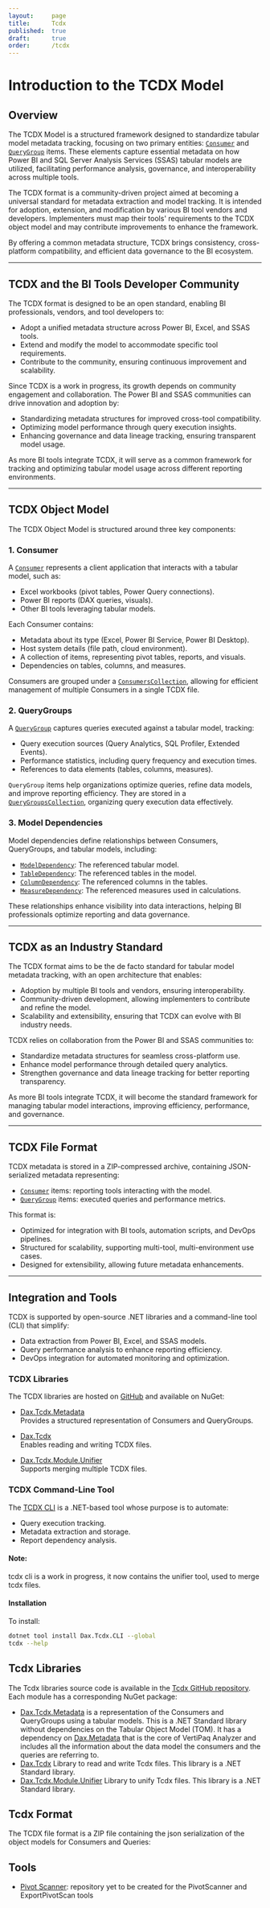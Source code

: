 ```yaml
---
layout:     page
title:      Tcdx
published:  true
draft:      true
order:      /tcdx
---
```


# Introduction to the TCDX Model

## Overview
The TCDX Model is a structured framework designed to standardize tabular model metadata tracking, focusing on two primary entities: [`Consumer`](./Tcdx-object-model/Consumer.md) and [`QueryGroup`](./Tcdx-object-model/QueryGroup.md) items. These elements capture essential metadata on how Power BI and SQL Server Analysis Services (SSAS) tabular models are utilized, facilitating performance analysis, governance, and interoperability across multiple tools.

The TCDX format is a community-driven project aimed at becoming a universal standard for metadata extraction and model tracking. It is intended for adoption, extension, and modification by various BI tool vendors and developers. Implementers must map their tools' requirements to the TCDX object model and may contribute improvements to enhance the framework.

By offering a common metadata structure, TCDX brings consistency, cross-platform compatibility, and efficient data governance to the BI ecosystem.

---

## TCDX and the BI Tools Developer Community
The TCDX format is designed to be an open standard, enabling BI professionals, vendors, and tool developers to:
- Adopt a unified metadata structure across Power BI, Excel, and SSAS tools.
- Extend and modify the model to accommodate specific tool requirements.
- Contribute to the community, ensuring continuous improvement and scalability.

Since TCDX is a work in progress, its growth depends on community engagement and collaboration. The Power BI and SSAS communities can drive innovation and adoption by:
- Standardizing metadata structures for improved cross-tool compatibility.
- Optimizing model performance through query execution insights.
- Enhancing governance and data lineage tracking, ensuring transparent model usage.

As more BI tools integrate TCDX, it will serve as a common framework for tracking and optimizing tabular model usage across different reporting environments.

---

## TCDX Object Model
The TCDX Object Model is structured around three key components:

### 1. Consumer
A [`Consumer`](./Tcdx-object-model/Consumer.md) represents a client application that interacts with a tabular model, such as:
- Excel workbooks (pivot tables, Power Query connections).
- Power BI reports (DAX queries, visuals).
- Other BI tools leveraging tabular models.

Each Consumer contains:
- Metadata about its type (Excel, Power BI Service, Power BI Desktop).
- Host system details (file path, cloud environment).
- A collection of items, representing pivot tables, reports, and visuals.
- Dependencies on tables, columns, and measures.

Consumers are grouped under a [`ConsumersCollection`](./Tcdx-object-model/ConsumersCollection.md), allowing for efficient management of multiple Consumers in a single TCDX file.

### 2. QueryGroups
A [`QueryGroup`](./Tcdx-object-model/QueryGroup.md) captures queries executed against a tabular model, tracking:
- Query execution sources (Query Analytics, SQL Profiler, Extended Events).
- Performance statistics, including query frequency and execution times.
- References to data elements (tables, columns, measures).

`QueryGroup` items help organizations optimize queries, refine data models, and improve reporting efficiency. They are stored in a [`QueryGroupsCollection`](./Tcdx-object-model/QueryGroupsCollection.md), organizing query execution data effectively.

### 3. Model Dependencies
Model dependencies define relationships between Consumers, QueryGroups, and tabular models, including:
- [`ModelDependency`](./Tcdx-object-model/ModelDependency.md): The referenced tabular model.
- [`TableDependency`](./Tcdx-object-model/TableDependency.md): The referenced tables in the model.
- [`ColumnDependency`](./Tcdx-object-model/ColumnDependency.md): The referenced columns in the tables.
- [`MeasureDependency`](./Tcdx-object-model/MeasureDependency.md): The referenced measures used in calculations.

These relationships enhance visibility into data interactions, helping BI professionals optimize reporting and data governance.

---

## TCDX as an Industry Standard
The TCDX format aims to be the de facto standard for tabular model metadata tracking, with an open architecture that enables:
- Adoption by multiple BI tools and vendors, ensuring interoperability.
- Community-driven development, allowing implementers to contribute and refine the model.
- Scalability and extensibility, ensuring that TCDX can evolve with BI industry needs.

TCDX relies on collaboration from the Power BI and SSAS communities to:
- Standardize metadata structures for seamless cross-platform use.
- Enhance model performance through detailed query analytics.
- Strengthen governance and data lineage tracking for better reporting transparency.

As more BI tools integrate TCDX, it will become the standard framework for managing tabular model interactions, improving efficiency, performance, and governance.

---

## TCDX File Format
TCDX metadata is stored in a ZIP-compressed archive, containing JSON-serialized metadata representing:
- [`Consumer`](./Tcdx-object-model/Consumer.md) items: reporting tools interacting with the model.
- [`QueryGroup`](./Tcdx-object-model/QueryGroup.md) items: executed queries and performance metrics.

This format is:
- Optimized for integration with BI tools, automation scripts, and DevOps pipelines.
- Structured for scalability, supporting multi-tool, multi-environment use cases.
- Designed for extensibility, allowing future metadata enhancements.

---

## Integration and Tools
TCDX is supported by open-source .NET libraries and a command-line tool (CLI) that simplify:
- Data extraction from Power BI, Excel, and SSAS models.
- Query performance analysis to enhance reporting efficiency.
- DevOps integration for automated monitoring and optimization.

### TCDX Libraries
The TCDX libraries are hosted on [GitHub](https://github.com/sql-bi/tcdx) and available on NuGet:

- [Dax.Tcdx.Metadata](https://www.nuget.org/packages/Dax.Tcdx.Metadata/)  
  Provides a structured representation of Consumers and QueryGroups.

- [Dax.Tcdx](https://www.nuget.org/packages/Dax.Tcdx/)  
  Enables reading and writing TCDX files.

- [Dax.Tcdx.Module.Unifier](https://www.nuget.org/packages/Dax.Tcdx.Module.Unifier/)  
  Supports merging multiple TCDX files.

### TCDX Command-Line Tool
The [TCDX CLI](https://www.nuget.org/packages/Dax.Tcdx.CLI/) is a .NET-based tool whose purpose is to automate:
- Query execution tracking.
- Metadata extraction and storage.
- Report dependency analysis.

#### Note: 
tcdx cli is a work in progress, it now contains the unifier tool, used to merge tcdx files.

#### Installation
To install:
```sh
dotnet tool install Dax.Tcdx.CLI --global
tcdx --help
```

## Tcdx Libraries

The Tcdx libraries source code is available in the [Tcdx GitHub repository](https://github.com/sql-bi/tcdx). Each module has a corresponding NuGet package:
- [Dax.Tcdx.Metadata](https://www.nuget.org/packages/Dax.Tcdx.Metadata/) is a representation of the Consumers and QueryGroups using a tabular models. This is a .NET Standard library without dependencies on the Tabular Object Model (TOM). It has a dependency on [Dax.Metadata](https://www.nuget.org/packages/Dax.Tcdx.Metadata/) that is the core of VertiPaq Analyzer and includes all the information about the data model the consumers and the queries are referring to.
- [Dax.Tcdx](https://www.nuget.org/packages/Dax.Tcdx/) Library to read and write Tcdx files. This library is a .NET Standard library.
- [Dax.Tcdx.Module.Unifier](https://www.nuget.org/packages/Dax.Tcdx.Module.Unifier/) Library to unify Tcdx files. This library is a .NET Standard library.

## Tcdx Format

The TCDX file format is a ZIP file containing the json serialization of the object models for Consumers and Queries:

## Tools

- [Pivot Scanner](): <todo visible> repository yet to be created for the PivotScanner and ExportPivotScan tools</todo>
